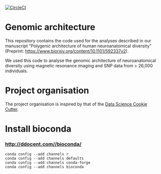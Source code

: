 [![CircleCI](https://circleci.com/gh/neuroanatomy/genomic-architecture/tree/master.svg?style=svg)](https://circleci.com/gh/neuroanatomy/genomic-architecture/tree/master)

# Genomic architecture

This repository contains the code used for the analyses described in our manuscript "Polygenic architecture of human neuroanatomical diversity" (Preprint: https://www.biorxiv.org/content/10.1101/592337v2).

We used this code to analyse the genomic architecture of neuroanatomical diversity using magnetic resonance imaging and SNP data from > 26,000 individuals.


# Project organisation
The project organisation is inspired by that of the [Data Science Cookie Cutter](http://drivendata.github.io/cookiecutter-data-science).

# Install bioconda
### http://ddocent.com//bioconda/
```
conda config --add channels r
conda config --add channels defaults
conda config --add channels conda-forge
conda config --add channels bioconda
```
